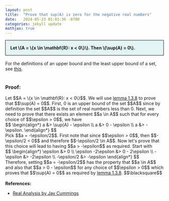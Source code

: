 ```yaml
---
layout: post
title:  "Prove that sup(A) is zero for the negative real numbers"
date:   2024-05-23 01:01:36 -0700
categories: jekyll update
mathjax: true
---
```

<div style="background-color: #E3F4F4; padding: 15px 15px 15px 15px; border:1px solid black;">
  <b>Let \(A = \{x \in \mathbf{R}: x < 0\}\). Then \(\sup(A) = 0\).</b>
</div>
<br>
For the definitions of an upper bound and the least upper bound of a set, see <a href="https://strncat.github.io/jekyll/update/2024/05/03/analysis-set-bounded.html">this</a>.
<br>
<br>
<h3>Proof:</h3>
Let $$A = \{x \in \mathbf{R}: x < 0\}$$. We will use <a href="https://strncat.github.io/jekyll/update/2024/05/05/analysis-least-upper-bound-epsilon.html">lemma 1.3.8</a> to prove that $$\sup(A) = 0$$. First, 0 is an upper bound of the set $$A$$ since by definition the set $$A$$ is the set of real numbers less than 0. Next, we need to prove that there exists an element $$a \in A$$ such that for every choice of $$\epsilon > 0$$, we have
<div>
$$
\begin{align*}
a &> \sup(A) - \epsilon \\
a &> 0 - \epsilon \\
a &> -\epsilon.
\end{align*}
$$
</div>
Pick $$a = -\epsilon/2$$. First note that since $$\epsilon > 0$$, then $$-\epsilon/2 < 0$$ and therefore $$-\epsilon/2 \in A$$. Now let's prove that this choice will lead to having $$a > -\epsilon$$ as required. Start with 
<div>
$$
\begin{align*}
\epsilon &> 0 \\
\epsilon -2\epsilon &> 0 - 2\epsilon \\
-\epsilon &> -2\epsilon \\
-\epsilon/2 &> -\epsilon
\end{align*}
$$
</div>
Therefore, setting $$a = -\epsilon/2$$ has the property that $$a \in A$$ and also that $$a > 0 - \epsilon$$ for any choice of $$\epsilon > 0$$ which proves that $$\sup(A) = 0$$ as required by <a href="https://strncat.github.io/jekyll/update/2024/05/05/analysis-least-upper-bound-epsilon.html">lemma 1.3.8</a>. 
$$\blacksquare$$
<br>
<br>
<!------------------------------------------------------------------------------------>
<b>References:</b>
<ul>
<li><a href="https://www.amazon.com/Real-Analysis-Long-Form-Mathematics-Textbook/dp/1724510126">Real Analysis by Jay Cummings</a></li>
</ul>